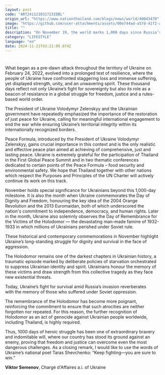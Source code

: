 ```yaml
---
layout: post
code: "ART241121031723IDBL"
origin_url: "https://www.nationthailand.com/blogs/news/world/40043470"
image: "https://github.com/user-attachments/assets/00e744ad-a57d-41f2-acf2-088528d75784"
title: ""
description: "On November 19, the world marks 1,000 days since Russia’s full-scale invasion of Ukraine. "
category: "LIFESTYLE"
language: "en"
date: 2024-11-21T03:21:09.874Z
---
```


# 









What began as a pre-dawn attack throughout the territory of Ukraine on February 24, 2022, evolved into a prolonged test of resilience, where the people of Ukraine have confronted staggering loss and immense suffering, yet displayed strength, unity, and an unwavering spirit. These thousand days reflect not only Ukraine’s fight for sovereignty but also its role as a beacon of resistance in a global struggle for freedom, justice and a rules-based world order.

The President of Ukraine Volodymyr Zelenskyy and the Ukrainian government have repeatedly emphasized the importance of the restoration of just peace for Ukraine, calling for meaningful international engagement to end the war while ensuring Ukraine’s territorial integrity within its internationally recognized borders.

Peace Formula, introduced by the President of Ukraine Volodymyr Zelenskyy, gains crucial importance in this context and is the only realistic and effective peace plan aimed at achieving of comprehensive, just and lasting peace. Ukraine is extremely grateful for the participation of Thailand in the First Global Peace Summit and in two thematic conferences dedicated to certain points of the Peace Formula – food security and environmental safety. We hope that Thailand together with other nations which respect the Purposes and Principles of the UN Charter will actively continue its work on this track.

November holds special significance for Ukrainians beyond this 1,000-day milestone. It is also the month when Ukraine commemorates the Day of Dignity and Freedom, honouring the key idea of the 2004 Orange Revolution and the 2013 Euromaidan, both of which underscored the nation's commitment to independence, democracy, and human rights. Later in the month, Ukraine also solemnly observes the Day of Remembrance for the Victims of the Holodomor — the devastating man-made famine of 1932-1933 in which millions of Ukrainians perished under Soviet rule.

These historical and contemporary commemorations in November highlight Ukraine’s long-standing struggle for dignity and survival in the face of aggression.

The Holodomor remains one of the darkest chapters in Ukrainian history, a traumatic episode marked by deliberate policies of starvation orchestrated to suppress Ukrainian identity and spirit. Ukrainians honour the memory of these victims and draw strength from this collective tragedy as they face new existential threats.

Today, Ukraine’s fight for survival amid Russia’s invasion reverberates with the memory of those who suffered under Soviet oppression.

The remembrance of the Holodomor has become more poignant, reinforcing the commitment to ensure that such atrocities are neither forgotten nor repeated. For this reason, the further recognition of Holodomor as an act of genocide against Ukrainian people worldwide, including Thailand, is highly required.

Thus, 1000 days of heroic struggle has been one of extraordinary bravery and indomitable will, where our country has stood its ground against an enemy, proving that freedom and justice can overcome even the most dangerous challenges. As a closing remark, I would like to use the words of Ukraine’s national poet Taras Shevchenko: “Keep fighting—you are sure to win.”

**Viktor Semenov**, Chargé d'Affaires a.i. of Ukraine